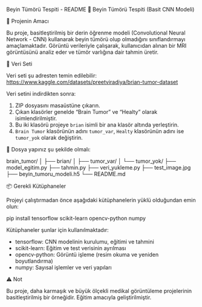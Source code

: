 Beyin Tümörü Tespiti - README
🧠 Beyin Tümörü Tespiti (Basit CNN Modeli)

📌 Projenin Amacı

Bu proje, basitleştirilmiş bir derin öğrenme modeli (Convolutional Neural Network - CNN) kullanarak beyin tümörü olup olmadığını sınıflandırmayı amaçlamaktadır. Görüntü verileriyle çalışarak, kullanıcıdan alınan bir MRI görüntüsünü analiz eder ve tümör varlığına dair tahmin üretir.

📂 Veri Seti

Veri seti şu adresten temin edilebilir:  
https://www.kaggle.com/datasets/preetviradiya/brian-tumor-dataset

Veri setini indirdikten sonra:

1. ZIP dosyasını masaüstüne çıkarın.
2. Çıkan klasörler genelde “Brain Tumor” ve “Healty” olarak isimlendirilmiştir.
3. Bu iki klasörü projeye `brian` isimli bir ana klasör altında yerleştirin.
4. `Brain Tumor` klasörünün adını `tumor_var`, `Healty` klasörünün adını ise `tumor_yok` olarak değiştirin.

📁 Dosya yapınız şu şekilde olmalı:

brain_tumor/
│
├── brian/
│   ├── tumor_var/
│   └── tumor_yok/
├── model_egitim.py
├── tahmin.py
├── veri_yukleme.py
├── test_image.jpg
├── beyin_tumoru_modeli.h5
└── README.md

📦 Gerekli Kütüphaneler

Projeyi çalıştırmadan önce aşağıdaki kütüphanelerin yüklü olduğundan emin olun:

pip install tensorflow scikit-learn opencv-python numpy

Kütüphaneler şunlar için kullanılmaktadır:

- tensorflow: CNN modelinin kurulumu, eğitimi ve tahmini
- scikit-learn: Eğitim ve test verisinin ayrılması
- opencv-python: Görüntü işleme (resim okuma ve yeniden boyutlandırma)
- numpy: Sayısal işlemler ve veri yapıları

⚠️ Not

Bu proje, daha karmaşık ve büyük ölçekli medikal görüntüleme projelerinin basitleştirilmiş bir örneğidir. Eğitim amacıyla geliştirilmiştir.

